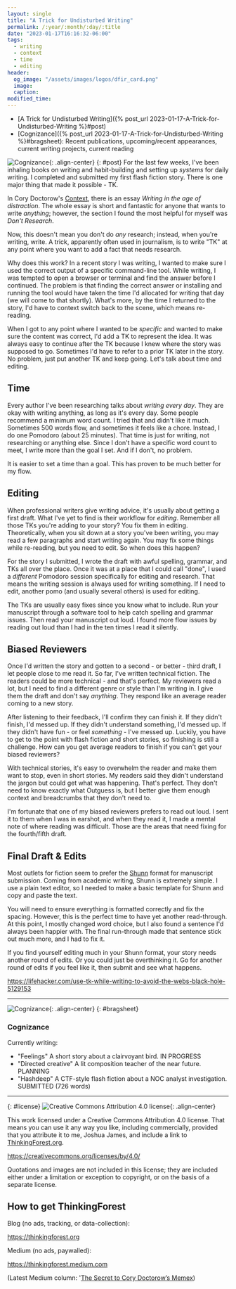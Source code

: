 ```yaml
---
layout: single
title: "A Trick for Undisturbed Writing"
permalink: /:year/:month/:day/:title
date: "2023-01-17T16:16:32-06:00"
tags:
  - writing
  - context
  - time
  - editing
header:
  og_image: "/assets/images/logos/dfir_card.png"
  image: 
  caption:
modified_time:
---
```

 

* [A Trick for Undisturbed Writing]({% post_url 2023-01-17-A-Trick-for-Undisturbed-Writing %}#post)
* [Cognizance]({% post_url 2023-01-17-A-Trick-for-Undisturbed-Writing %}#bragsheet): Recent publications, upcoming/recent appearances, current writing projects, current reading

![Cognizance](/assets/images/posts/2023-01-17-01.jpg){: .align-center}
{: #post}
For the last few weeks, I've been inhaling books on writing and habit-building and setting up *systems* for daily writing. I completed and submitted my first flash fiction story. There is one major thing that made it possible - TK.

In Cory Doctorow's [Context](https://bookshop.org/a/90261/9781616960483), there is an essay *Writing in the age of distraction*. The whole essay is short and fantastic for anyone that wants to write *anything*; however, the section I found the most helpful for myself was *Don't Research*.

Now, this doesn't mean you don't do *any* research; instead, when you're writing, write. A trick, apparently often used in journalism, is to write "TK" at any point where you want to add a fact that needs research.

Why does this work? In a recent story I was writing, I wanted to make sure I used the correct output of a specific command-line tool. While writing, I was tempted to open a browser or terminal and find the answer before I continued. The problem is that finding the correct answer or installing and running the tool would have taken the time I'd allocated for writing that day (we will come to that shortly). What's more, by the time I returned to the story, I'd have to context switch back to the scene, which means re-reading.

When I got to any point where I wanted to be *specific* and wanted to make sure the content was correct, I'd add a TK to represent the idea. It was always easy to continue after the TK because I knew where the story was supposed to go. Sometimes I'd have to refer to a prior TK later in the story. No problem, just put another TK and keep going. Let's talk about time and editing.

## Time

Every author I've been researching talks about *writing every day*. They are okay with writing anything, as long as it's every day. Some people recommend a minimum word count. I tried that and didn't like it much. Sometimes 500 words flow, and sometimes it feels like a chore. Instead, I do one Pomodoro (about 25 minutes). That time is just for writing, not researching or anything else. Since I don't have a specific word count to meet, I write more than the goal I set. And if I don't, no problem.

It is easier to set a time than a goal. This has proven to be much better for my flow.

## Editing

When professional writers give writing advice, it's usually about getting a first draft. What I've yet to find is their workflow for *editing*. Remember all those TKs you're adding to your story? You fix them in editing. Theoretically, when you sit down at a story you've been writing, you may read a few paragraphs and start writing again. You may fix some things while re-reading, but you need to edit. So when does this happen?

For the story I submitted, I wrote the draft with awful spelling, grammar, and TKs all over the place. Once it was at a place that I could call "done", I used a *different* Pomodoro session specifically for editing and research. That means the writing session is always used for writing something. If I need to edit, another pomo (and usually several others) is used for editing.

The TKs are usually easy fixes since you know what to include. Run your manuscript through a software tool to help catch spelling and grammar issues. Then read your manuscript out loud. I found more flow issues by reading out loud than I had in the ten times I read it silently.

## Biased Reviewers

Once I'd written the story and gotten to a second - or better - third draft, I let people close to me read it. So far, I've written technical fiction. The readers could be more technical - and that's perfect. My reviewers read a lot, but I need to find a different genre or style than I'm writing in. I give them the draft and don't say *anything*. They respond like an average reader coming to a new story.

After listening to their feedback, I'll confirm they can finish it. If they didn't finish, I'd messed up. If they didn't understand something, I'd messed up. If they didn't have fun - or feel *something* - I've messed up. Luckily, you have to get to the point with flash fiction and short stories, so finishing is still a challenge. How can you get average readers to finish if you can't get your biased reviewers?

With technical stories, it's easy to overwhelm the reader and make them want to stop, even in short stories. My readers said they didn't understand the jargon but could get what was happening. That's perfect. They don't need to know exactly what Outguess is, but I better give them enough context and breadcrumbs that they don't need to.

I'm fortunate that one of my biased reviewers prefers to read out loud. I sent it to them when I was in earshot, and when they read it, I made a mental note of where reading was difficult. Those are the areas that need fixing for the fourth/fifth draft.

## Final Draft & Edits

Most outlets for fiction seem to prefer the [Shunn](https://www.shunn.net/format/story/) format for manuscript submission. Coming from academic writing, Shunn is extremely simple. I use a plain text editor, so I needed to make a basic template for Shunn and copy and paste the text.

You will need to ensure everything is formatted correctly and fix the spacing. However, this is the perfect time to have yet another read-through. At this point, I mostly changed word choice, but I also found a sentence I'd always been happier with. The final run-through made that sentence stick out much more, and I had to fix it.

If you find yourself editing much in your Shunn format, your story needs another round of edits. Or you could just be overthinking it. Go for another round of edits if you feel like it, then submit and see what happens.

<https://lifehacker.com/use-tk-while-writing-to-avoid-the-webs-black-hole-5129153>

---
![Cognizance](/assets/images/cognizance.webp){: .align-center}
{: #bragsheet}
### Cognizance

Currently writing:

* "Feelings" A short story about a clairvoyant bird. IN PROGRESS
* "Directed creative" A lit composition teacher of the near future. PLANNING
* "Hashdeep" A CTF-style flash fiction about a NOC analyst investigation. SUBMITTED (726 words)

---
{: #license}
![Creative Commons Attribution 4.0 license](/assets/images/ccby4.webp){: .align-center}

This work licensed under a Creative Commons Attribution 4.0 license. That means you can use it any way you like, including commercially, provided that you attribute it to me, Joshua James, and include a link to [ThinkingForest.org](https://thinkingforest.org).

<https://creativecommons.org/licenses/by/4.0/>

Quotations and images are not included in this license; they are included either under a limitation or exception to copyright, or on the basis of a separate license.

## How to get ThinkingForest

Blog (no ads, tracking, or data-collection):

<https://thinkingforest.org>

Medium (no ads, paywalled):

<https://thinkingforest.medium.com>

(Latest Medium column: '[The Secret to Cory Doctorow’s Memex](https://thinkingforest.medium.com/the-secret-to-cory-doctorows-memex-8ce97781bdc2))